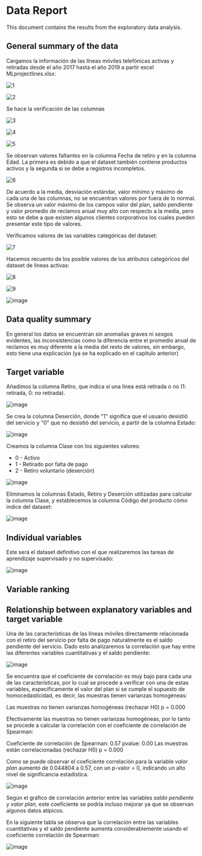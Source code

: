 # Data Report

This document contains the results from the exploratory data analysis.

## General summary of the data 

Cargamos la información de las líneas móviles telefónicas activas y retiradas desde el año 2017 hasta el año 2019 a partir excel MLprojectlines.xlsx:

![1](https://user-images.githubusercontent.com/66392216/171025376-1555b59f-97da-4a49-9b4c-00d1182970b9.JPG)

![2](https://user-images.githubusercontent.com/66392216/171025523-68ad5aa9-3846-419e-918f-0d68d5908bec.JPG)

Se hace la verificación de las columnas 

![3](https://user-images.githubusercontent.com/66392216/171025833-6eaba477-58c7-4946-81de-56504aa78d7b.JPG)

![4](https://user-images.githubusercontent.com/66392216/171026323-c38faba0-ea0c-4a81-95e4-c341a54953ba.JPG)

![5](https://user-images.githubusercontent.com/66392216/171026501-0c24a0bb-d976-48f0-bba2-7e76e1d977df.JPG)

Se observan valores faltantes en la columna Fecha de retiro y en la columna Edad. La primera es debido a que el dataset también contiene productos activos y la segunda si se debe a registros incompletos.

![6](https://user-images.githubusercontent.com/66392216/171026689-31bc6edb-046d-4997-8573-1e9006217384.JPG)

De acuerdo a la media, desviación estándar, valor mínimo y máximo de cada una de las columnas, no se encuentran valores por fuera de lo normal. Se observa un valor máximo de los campos valor del plan, saldo pendiente y valor promedio de reclamos anual muy alto con respecto a la media, pero esto se debe a que existen algunos clientes corporativos los cuales pueden presentar este tipo de valores.

Verificamos valores de las variables categóricas del dataset:

![7](https://user-images.githubusercontent.com/66392216/171026873-92c750f9-8a9d-4ffb-b7e9-02ace93d3294.JPG)


Hacemos recuento de los posible valores de los atributos categóricos del dataset de líneas activas:

![8](https://user-images.githubusercontent.com/66392216/171027079-9e3a2dc6-1c57-4ace-a404-b2b26ecbabd9.JPG)

![9](https://user-images.githubusercontent.com/66392216/171027183-251d9266-5e72-42d6-bada-4496afa89a80.JPG)

![image](https://user-images.githubusercontent.com/66392216/171027253-93280659-e04f-4f04-a045-a1f0a4c400c4.png)

## Data quality summary

En general los datos se encuentran sin anomalías graves ni sesgos evidentes, las inconsistencias como la diferencia entre el promedio anual de reclamos es muy diferente a la media del resto de valores, sin  embargo, esto tiene una explicación (ya se ha explicado en el capítulo anterior)

## Target variable

Añadimos la columna Retiro, que indica si una línea está retirada o no (1: retirada, 0: no retirada).

![image](https://user-images.githubusercontent.com/66392216/171029311-1930731a-61fd-4280-9972-3870564b6515.png)

Se crea la columna Deserción, donde "1" significa que el usuario desistió del servicio y "0" que no desistió del servicio, a partir de la columna Estado:

![image](https://user-images.githubusercontent.com/66392216/171030653-8aec5f0b-8fb4-42e9-81e4-552902db19c6.png)

Creamos la columna Clase con los siguientes valores:

* 0 - Activo
* 1 - Retirado por falta de pago
* 2 - Retiro voluntario (deserción)

![image](https://user-images.githubusercontent.com/66392216/171030736-4e9d02cf-f8de-40e3-8fa1-fdfb5aea705a.png)

Eliminamos la columnas Estado, Retiro y Deserción utilizadas para calcular la columna Clase, y  establecemos la columna Código del producto cómo indice del dataset:

![image](https://user-images.githubusercontent.com/66392216/171030823-b5fcf5a5-13c8-4853-9424-5d5009cae7d5.png)


## Individual variables

Este será el dataset definitivo con el que realizaremos las tareas de aprendizaje supervisado y no supervisado:

![image](https://user-images.githubusercontent.com/66392216/171030990-b3680786-610d-4510-87fb-14ce8572a6ee.png)


## Variable ranking




## Relationship between explanatory variables and target variable

Una de las características de las líneas móviles directamente relacionada con el retiro del servicio por falta de pago naturalmente es el saldo pendiente del servicio. Dado esto analizaremos la correlación que hay entre las diferentes variables cuantitativas y el saldo pendiente:

![image](https://user-images.githubusercontent.com/66392216/171045179-56ec598b-9810-495b-af3f-c0d10d612440.png)

Se encuentra que el coeficiente de correlación es muy bajo para cada una de las características, por lo cual se procede a verificar con una de estas variables, especificamente el valor del plan si se cumple el supuesto de homocedasticidad, es decir, las muestras tienen varianzas homogéneas:

Las muestras no tienen varianzas homogéneas (rechazar H0) p = 0.000

Efectivamente las muestras no tienen varianzas homogéneas, por lo tanto se procede a calcular la correlación con el coeficiente de correlación de Spearman:

Coeficiente de correlación de Spearman: 0.57
pvalue: 0.00
Las muestras están correlacionadas (rechazar H0) p = 0.000

Como se puede observar el coeficiente correlación para la variable *valor plan* aumentó de 0.044804 a 0.57, con un p-valor = 0, indicando un alto nivel de significancia estadística.

![image](https://user-images.githubusercontent.com/66392216/171045323-486bf569-d8e9-4f9a-8020-5e531a9baa66.png)

Según el gráfico de correlación anterior entre las variables *saldo pendiente* y *valor plan*, este coeficiente se podría incluso mejorar ya que se observan algunos datos atípicos.

En la siguiente tabla se observa que la correlación entre las variables cuantitativas y el saldo pendiente aumenta considerablemente usando el coeficiente correlación de Spearman:

![image](https://user-images.githubusercontent.com/66392216/171045381-b9f6c8a6-ff8a-4511-abc2-189c6c0fb14d.png)
